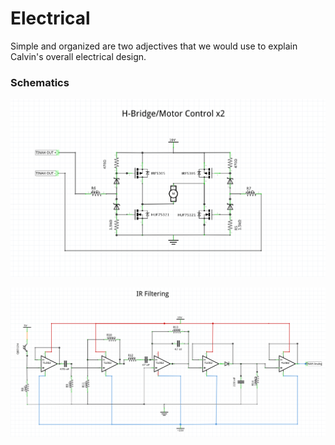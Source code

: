 # Electrical

Simple and organized are two adjectives that we would use to explain Calvin's overall electrical design.

### Schematics

![H-Bridge Schematic](images/H_Bridge_Schematic.png)

![H-Bridge Schematic](images/IR_Filter_Schematic.png)
